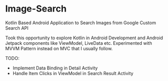 # Image-Search
Kotlin Based Android Application to Search Images from Google Custom Search API

Took this opportunity to explore Kotlin in Android Development and Android Jetpack components like ViewModel, LiveData etc.
Experimented with MVVM Pattern instead on MVC that I usually follow.

TODO:
- Implement Data Binding in Detail Activity
- Handle Item Clicks in ViewModel in Search Result Activity
